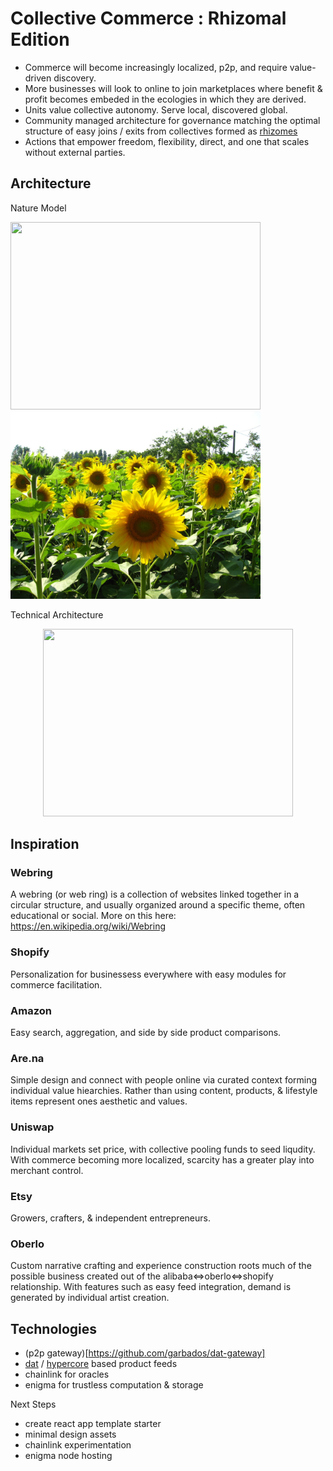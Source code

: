 # Collective Commerce : Rhizomal Edition

* Commerce will become increasingly localized, p2p, and require value-driven discovery. 
* More businesses will look to online to join marketplaces where benefit & profit becomes embeded in the ecologies in which they are derived.
* Units value collective autonomy. Serve local, discovered global.
* Community managed architecture for governance matching the optimal structure of easy joins / exits from collectives formed as [rhizomes](https://www.themantle.com/philosophy/rhizome-american-translation)
* Actions that empower freedom, flexibility, direct, and one that scales without external parties.

## Architecture

Nature Model
<p float="left">
  <img width="400" height="300" src="rhizome.png">
  <img width="400" height="300" src="sunflower.jpeg">
</p>

Technical Architecture
<p align="center">
  <img width="400" height="300" src="collective_commerce.png">
</p>

## Inspiration

### Webring 
A webring (or web ring) is a collection of websites linked together in a circular structure, and usually organized around a specific theme, often educational or social.
More on this here: https://en.wikipedia.org/wiki/Webring

### Shopify
Personalization for businessess everywhere with easy modules for commerce facilitation.

### Amazon
Easy search, aggregation, and side by side product comparisons.

### Are.na
Simple design and connect with people online via curated context forming individual value hiearchies. Rather than using content, products, & lifestyle items represent ones aesthetic and values.

### Uniswap
Individual markets set price, with collective pooling funds to seed liqudity. With commerce becoming more localized, scarcity has a greater play into merchant control.

### Etsy
Growers, crafters, & independent entrepreneurs.

### Oberlo
Custom narrative crafting and experience construction roots much of the possible business created out of the alibaba<=>oberlo<=>shopify relationship. With features such as easy feed integration, demand is generated by individual artist creation.

## Technologies
- (p2p gateway)[https://github.com/garbados/dat-gateway]
- [dat](https://dat.foundation/) / [hypercore](https://github.com/mafintosh/hypercore) based product feeds
- chainlink for oracles
- enigma for trustless computation & storage

Next Steps
- create react app template starter
- minimal design assets
- chainlink experimentation
- enigma node hosting
